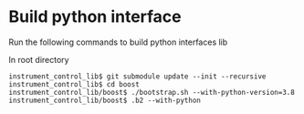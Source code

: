# Build python interface

Run the following commands to build python interfaces lib

In root directory
```
instrument_control_lib$ git submodule update --init --recursive
instrument_control_lib$ cd boost
instrument_control_lib/boost$ ./bootstrap.sh --with-python-version=3.8
instrument_control_lib/boost$ .b2 --with-python
```
